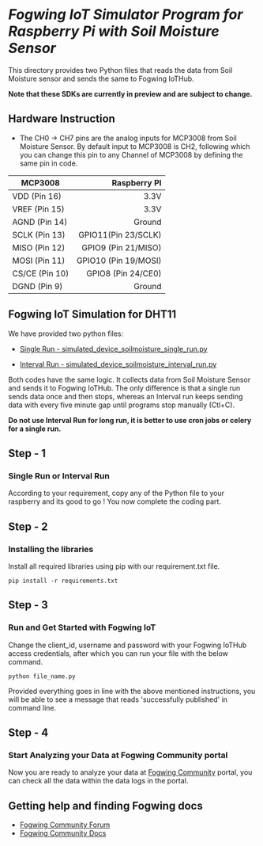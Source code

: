 # *Fogwing IoT Simulator Program for Raspberry Pi with Soil Moisture Sensor*

This directory provides two Python files that reads the data from Soil Moisture sensor and sends the same to Fogwing IoTHub.

**Note that these SDKs are currently in preview and are subject to change.**

## Hardware Instruction
* The CH0 -> CH7 pins are the analog inputs for MCP3008 from Soil Moisture Sensor. By default input to MCP3008 is CH2, following which you can change this pin to any Channel of MCP3008 by defining the same pin in code.

|     MCP3008    |    Raspberry PI     |
| -------------- | -------------------:|
|   VDD (Pin 16) |       3.3V          |
|   VREF (Pin 15)|       3.3V          |
|   AGND (Pin 14)|      Ground         |
|   SCLK (Pin 13)| GPIO11(Pin 23/SCLK) |
|   MISO (Pin 12)| GPIO9 (Pin 21/MISO) |
|   MOSI (Pin 11)| GPIO10 (Pin 19/MOSI)|
|  CS/CE (Pin 10)| GPIO8 (Pin 24/CE0)  |
|  DGND (Pin 9)  |      Ground         |

## Fogwing IoT Simulation for DHT11
We have provided two python files:
* [Single Run - simulated_device_soilmoisture_single_run.py](https://github.com/factana/fogwing-simulator-for-raspberry-python/blob/master/fw-iothub-soilmoisture-sensor/simulated_device_soilmoisture_single_run.py)

* [Interval Run - simulated_device_soilmoisture_interval_run.py](https://github.com/factana/fogwing-simulator-for-raspberry-python/blob/master/fw-iothub-soilmoisture-sensor/simulated_device_soilmoisture_interval_run.py)

Both codes have the same logic. It collects data from Soil Moisture Sensor and sends it to Fogwing IoTHub. The only difference is that a single run sends data once and then stops, whereas an Interval run keeps sending data with every five minute gap until programs stop manually (Ctl+C).

**Do not use Interval Run for long run, it is better to use cron jobs or celery for a single run.**

## Step - 1
### Single Run or Interval Run
According to your requirement, copy any of the Python file to your raspberry and its good to go ! You now complete the coding part.

## Step - 2
### Installing the libraries
Install all required libraries using pip with our requirement.txt file.
```
pip install -r requirements.txt
```

## Step - 3
### Run and Get Started with Fogwing IoT
Change the client_id, username and password with your Fogwing IoTHub access credentials, after which you can run your file with the below command.
```
python file_name.py
```
Provided everything goes in line with the above mentioned instructions, you will be able to see a message that reads 'successfully published' in command line.

## Step - 4
### Start Analyzing your Data at Fogwing Community portal
Now you are ready to analyze your data at [Fogwing Community](http://community.fogwing.net/) portal, you can check all the data within the data logs in the portal.

## Getting help and finding Fogwing docs
* [Fogwing Community Forum]()
* [Fogwing Community Docs](https://docs.fogwing.io/)
